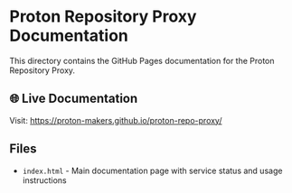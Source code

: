 # Proton Repository Proxy Documentation

This directory contains the GitHub Pages documentation for the Proton Repository Proxy.

## 🌐 Live Documentation

Visit: <https://proton-makers.github.io/proton-repo-proxy/>

## Files

- `index.html` - Main documentation page with service status and usage instructions